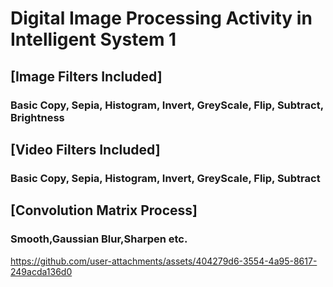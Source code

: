 # Digital Image Processing Activity in Intelligent System 1

## [Image Filters Included] 

### Basic Copy, Sepia, Histogram, Invert, GreyScale, Flip, Subtract, Brightness

## [Video Filters Included] 

### Basic Copy, Sepia, Histogram, Invert, GreyScale, Flip, Subtract

## [Convolution Matrix Process]

### Smooth,Gaussian Blur,Sharpen etc.





[](url)https://github.com/user-attachments/assets/404279d6-3554-4a95-8617-249acda136d0

